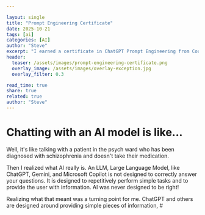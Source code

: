 ```yaml
---

layout: single
title: "Prompt Engineering Certificate"
date: 2025-10-21
tags: [ai]
categories: [AI]
author: "Steve"
excerpt: "I earned a certificate in ChatGPT Prompt Engineering from Coursera"
header:
  teaser: /assets/images/prompt-engineering-certificate.png
  overlay_image: /assets/images/overlay-exception.jpg
  overlay_filter: 0.3

read_time: true
share: true
related: true
author: "Steve"
---
```


# Chatting with an AI model is like...

Well, it's like talking with a patient in the psych ward who has been diagnosed with schizophrenia and doesn't take their medication.

Then I realized what AI really is.  An LLM, Large Language Model, like ChatGPT, Gemini, and Microsoft Copilot is not designed to correctly answer your questions.  It is designed to repetitively perform simple tasks and to provide the user with information.  AI was never designed to be right!

Realizing what that meant was a turning point for me. ChatGPT and others are designed around providing simple pieces of information, #

